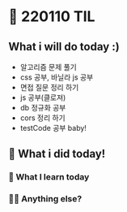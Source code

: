 # :rocket: 220110 TIL

## What i will do today :)

- 알고리즘 문제 풀기
- css 공부, 바닐라 js 공부
- 면접 질문 정리 하기
- js 공부(클로져)
- db 정규화 공부
- cors 정리 하기
- testCode 공부 baby!

## :seedling: What i did today!

### :speech_balloon: What I learn today

### 💫✨ Anything else?
